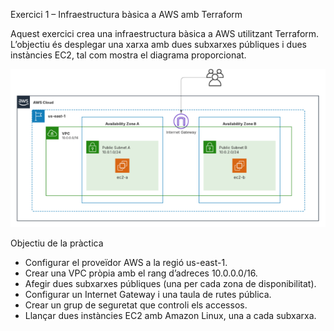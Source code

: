 Exercici 1 – Infraestructura bàsica a AWS amb Terraform

Aquest exercici crea una infraestructura bàsica a AWS utilitzant Terraform.  
L’objectiu és desplegar una xarxa amb dues subxarxes públiques i dues instàncies EC2, tal com mostra el diagrama proporcionat.

![alt text](image.png)

Objectiu de la pràctica

- Configurar el proveïdor AWS a la regió us-east-1.
- Crear una VPC pròpia amb el rang d’adreces 10.0.0.0/16.
- Afegir dues subxarxes públiques (una per cada zona de disponibilitat).
- Configurar un Internet Gateway i una taula de rutes pública.
- Crear un grup de seguretat que controli els accessos.
- Llançar dues instàncies EC2 amb Amazon Linux, una a cada subxarxa.